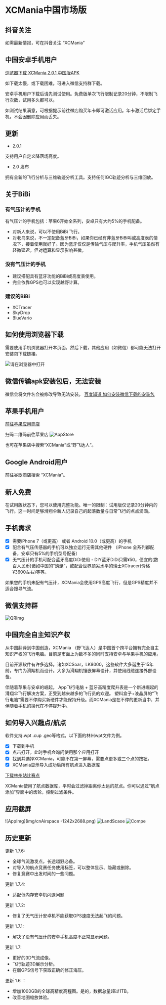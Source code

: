 # XCMania中国市场版

## 抖音关注

如需最新情报，可在抖音关注 “XCMania”


## 中国安卓手机用户

[浏览器下载 XCMania 2.0.1 中国版APK](http://d.firim.top/xcm)

如下载太慢，或下载困难，可进入微信支持群下载。

安卓手机用户下载后请先测试使用。免费版单次飞行限制记录20分钟，不限制飞行次数，试用多久都可以。

如测试结果满意，可根据提示前往微店购买年卡即可激活应用。年卡激活后绑定手机，不会因删除应用而丢失。

## 更新

- 2.0.1

支持用户自定义降落场高度。

- 2.0 发布

拥有全新的飞行分析与三维轨迹分析工具。支持任何IGC轨迹分析与三维回放。

## 关于BiBi

### 有气压计的手机

有气压计的手机包括：苹果6开始全系列，安卓只有大约5%的手机配备。

- 对新人来说，可以不使用BiBi 飞行。
- 对老鸟来说，不一定配备蓝牙BiBi，如果你已经有非蓝牙BiBi叫或高度表的情况下，接着使用就好了。因为蓝牙仅仅是传输气压与爬升率，手机气压虽然有轻微延迟，但对运算和显示影响甚微。

### 没有气压计的手机

- 建议搭配具有蓝牙功能的BiBi或高度表使用。
- 完全依靠GPS也可以实现越野计算。

### 建议的BiBi

- XCTracer 
- SkyDrop
- BlueVario 

## 如何使用浏览器下载

需要使用手机浏览器打开本页面，然后下载，其他应用（如微信）都可能无法打开安装包下载链接。

![请在浏览器中打开](img/openinbrowser.jpg)

## 微信传输apk安装包后，无法安装
微信会将文件名会被修改导致无法安装。
[百度知道 如何安装微信下载的安装包](https://zhidao.baidu.com/question/305162431448848164.html)

## 苹果手机用户 

[前往苹果应用商店](https://apps.apple.com/cn/app/%E9%87%8E%E9%A3%9E%E8%BE%BE%E4%BA%BA/id1494610953?itsct=apps_box&itscg=30200)

扫码二维码前往苹果店
![AppStore](img/cn-appstore.png)

也可在苹果店中搜索“XCMania”或“野飞达人”。

## Google Android用户

前往谷歌商店搜索 “XCMania”。

## 新人免费

在试用版状态下，您可以使用完整功能。唯一的限制：试用版仅记录20分钟内的飞行。这一时间足够滑翔伞新人记录自己的起落数量与日常飞行的点点滴滴。

## 手机需求

- [x] 需要iPhone 7（或更高） 或者 Android  10.0（或更高）的手机
- [x] 配合有气压传感器的手机可以独立运行无需其他硬件 （iPhone 全系列都配备，安卓只有5%的手机型号配备）
- [x] 无气压计的手机可配合蓝牙高度DiDi使用 - DIY蓝牙DiDi只需¥50，便宜的(数百人民币)诸如中国的“蜻蜓”，或配合世界顶尖水平的瑞士XCtracer(价格¥3600左右)等等。

如果您的手机未配有气压计，XCMania会使用GPS高度飞行，但是GPS精度并不适合搜寻气流。

## 微信支持群

![QRImg](img/qr.jpg)

## 中国完全自主知识产权

从中国翻译到中国创造，XCMania （野飞达人）是中国首个跨平台拥有完全自主知识产权的飞行电脑。目前是市面上为数不多的同时支持安卓与苹果手机的应用。

目前开源软件有许多选择，诸如XCSoar，LK8000，这些软件大多诞生于15年前，专门为滑翔机而设计。大多为滑翔机镶嵌屏幕设计，并使用线缆连接外部设备。

伴随着苹果与安卓的崛起， App飞行电脑 + 蓝牙高精度爬升表是一个新进崛起的滑翔伞飞行解决方案，正受到越来越多的飞行员的欢迎。
塑料盒子+液晶屏的“飞行电脑”需要不停购买新硬件才能保持升级。而XCMania是在不停的更新当中，并伴随着手机的换代在不停提升中。


## 如何导入兴趣点/航点

软件支持.wpt .cup .geo等格式，以下面的林州wpt文件为例。

- [x] 下载到手机
- [x] 点击打开，此时手机会询问使用那个应用打开
- [x] 找到并选择XCMania，可能不在第一屏幕，需要点更多或三个点的按钮。
- [x] XCMania显示导入成功后所有航点进入数据库

[下载林州站比赛点](LinzhouChina.wpt)

XCMania使用了航点数据库，平时会过滤掉距离你太远的航点。你可以通过“航点添加”界面中的齿轮，控制过滤条件。

## 应用截屏

![AppImg](img/cnAirspace -1242x2688.png)
![LandScaoe](img/cnLandscape1242x2688.jpg)
![Compe](img/cnCompe-1242x2688.jpg)


## 历史更新
更新 1.7.6:

- 全球气流激发点，长途越野必备。
- 对导入的航点竞赛任务使用标签，可以整体显示、隐藏或删除。
- 修复竞赛中出发时间的一些问题。


更新 1.7.4:

- 适配低内存安卓机闪退问题

更新 1.7.2:

- 修复了无气压计安卓机不能获取GPS速度无法起飞的问题。

更新 1.7.1:

- 解决了没有气压计的安卓手机高度不正常显示问题。


更新 1.7:

- 更好的3D气流成像。
- 飞行轨迹3D展示分析。
- 在弱GPS信号下获取正确的修正海压。

更新 1.6 ：

- 增加1000GB的全球高精度高程图。是的，数据总量超过1TB。
- 改善地图缩放体验。

